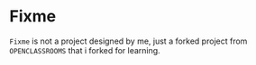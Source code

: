 # Fixme
`Fixme` is not a project designed by me, just a forked project from `OPENCLASSROOMS` that i forked for learning.
